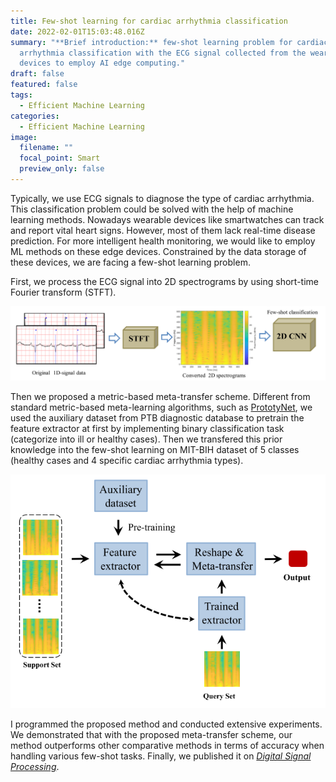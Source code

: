 ```yaml
---
title: Few-shot learning for cardiac arrhythmia classification
date: 2022-02-01T15:03:48.016Z
summary: "**Brief introduction:** few-shot learning problem for cardiac
  arrhythmia classification with the ECG signal collected from the wearable
  devices to employ AI edge computing."
draft: false
featured: false
tags:
  - Efficient Machine Learning
categories:
  - Efficient Machine Learning
image:
  filename: ""
  focal_point: Smart
  preview_only: false
---
```



Typically, we use ECG signals to diagnose the type of cardiac arrhythmia. This classification problem could be solved with the help of machine learning methods. Nowadays wearable devices like smartwatches can track and report vital heart signs. However, most of them lack real-time disease prediction. For more intelligent health monitoring, we would like to employ ML methods on these edge devices. Constrained by the data storage of these devices,  we are facing a few-shot learning problem. 

First, we process the ECG signal into 2D spectrograms by using short-time Fourier transform (STFT).

![](screenshot-20220202-184432.png)

Then we proposed a metric-based meta-transfer scheme.  Different from standard metric-based meta-learning algorithms, such as [PrototyNet](https://arxiv.org/abs/1703.05175), we used the auxiliary dataset from PTB diagnostic database to pretrain the feature extractor at first by implementing binary classification task (categorize into ill or healthy cases).  Then we transfered this prior knowledge into the few-shot learning on MIT-BIH dataset  of 5 classes (healthy cases and 4 specific cardiac arrhythmia types). 

![](screenshot-20220202-192225.png)

I programmed the proposed method and conducted extensive experiments. We demonstrated that with the proposed meta-transfer scheme, our method outperforms other comparative methods in terms of accuracy when handling various few-shot tasks. Finally, we published it on *[Digital Signal Processing](https://www.sciencedirect.com/science/article/pii/S1051200421001330)*.